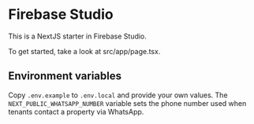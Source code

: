 # Firebase Studio

This is a NextJS starter in Firebase Studio.

To get started, take a look at src/app/page.tsx.

## Environment variables

Copy `.env.example` to `.env.local` and provide your own values. The
`NEXT_PUBLIC_WHATSAPP_NUMBER` variable sets the phone number used when
tenants contact a property via WhatsApp.
